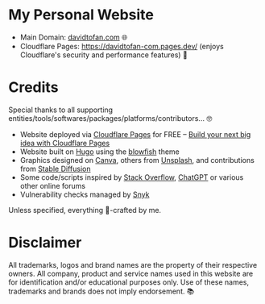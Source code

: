 # My Personal Website

* Main Domain: [davidtofan.com](https://davidtofan.com/) 🌐
* Cloudflare Pages: https://davidtofan-com.pages.dev/ (enjoys Cloudflare's security and performance features) 🔐

# Credits

Special thanks to all supporting entities/tools/softwares/packages/platforms/contributors... 🤓

* Website deployed via [Cloudflare Pages](https://pages.cloudflare.com/) for FREE – [Build your next big idea with Cloudflare Pages](https://blog.cloudflare.com/big-ideas-on-pages/)
* Website built on [Hugo](https://github.com/gohugoio/hugo/releases) using the [blowfish](https://github.com/nunocoracao/blowfish) theme
* Graphics designed on [Canva](https://www.canva.com/), others from [Unsplash](https://unsplash.com/), and contributions from [Stable Diffusion](https://stability.ai/stable-diffusion)
* Some code/scripts inspired by [Stack Overflow](https://stackoverflow.com/), [ChatGPT](https://openai.com/chatgpt) or various other online forums
* Vulnerability checks managed by [Snyk](https://snyk.io/)

Unless specified, everything 🧡-crafted by me.

# Disclaimer

All trademarks, logos and brand names are the property of their respective owners. All company, product and service names used in this website are for identification and/or educational purposes only. Use of these names, trademarks and brands does not imply endorsement. 📚
